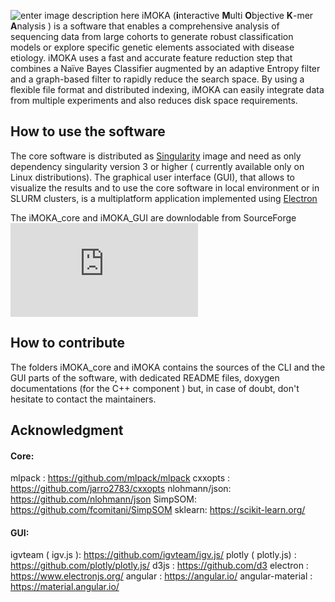 ![enter image description here](https://i.ibb.co/vXTDs9c/iMOKA.png)
iMOKA (**i**nteractive **M**ulti **O**bjective **K**-mer **A**nalysis
) is a software that enables a comprehensive analysis of sequencing data from large cohorts to generate robust classification models or explore specific genetic elements associated with disease etiology. iMOKA uses a fast and accurate feature reduction step that combines a Naïve Bayes Classifier augmented by an adaptive Entropy filter and a graph-based filter to rapidly reduce the search space. By using a flexible file format and distributed indexing, iMOKA can easily integrate data from multiple experiments and also reduces disk space requirements.

## How to use the software
The core software is distributed as [Singularity](https://sylabs.io/singularity/) image and need as only dependency singularity version 3 or higher ( currently available only on Linux distributions). 
The graphical user interface (GUI), that allows to visualize the results and to use the core software in local environment or in SLURM clusters, is a multiplatform application implemented using [Electron](https://www.electronjs.org/)

The iMOKA_core and iMOKA_GUI are downlodable from SourceForge [![Download iMOKA](https://sourceforge.net/sflogo.php?type=13&group_id=3205233)](https://sourceforge.net/p/imoka/)

## How to contribute
The folders iMOKA_core and iMOKA contains the sources of the CLI and the GUI parts of the software, with dedicated README files, doxygen documentations (for the C++ component ) but, in case of doubt, don't hesitate to contact the maintainers.

## Acknowledgment
#### Core:
mlpack : https://github.com/mlpack/mlpack
cxxopts : https://github.com/jarro2783/cxxopts
nlohmann/json: https://github.com/nlohmann/json
SimpSOM: https://github.com/fcomitani/SimpSOM
sklearn: https://scikit-learn.org/


#### GUI:
igvteam ( igv.js ): https://github.com/igvteam/igv.js/
plotly ( plotly.js) : https://github.com/plotly/plotly.js/
d3js :  https://github.com/d3
electron : https://www.electronjs.org/
angular : https://angular.io/
angular-material : https://material.angular.io/






